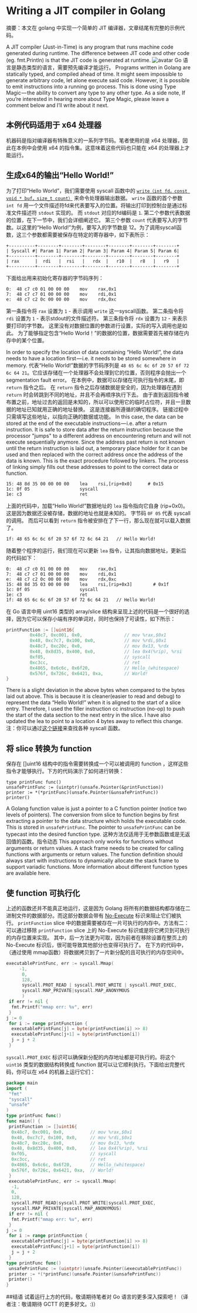 
# Writing a JIT compiler in Golang
摘要：本文在 golang 中实现一个简单的 JIT 编译器，文章结尾有完整的示例代码。

A JIT compiler (Just-in-Time) is any program that runs machine code generated during runtime. The difference between JIT code and other code (eg. fmt.Println) is that the JIT code is generated at runtime.
![avatar](https://cdn-images-1.medium.com/max/1600/1*HoGqcpUrMoOujgv39YMYSQ.png)
Go 语言是静态类型的语言，需要预先编译才能运行。
Programs written in Golang are statically typed, and compiled ahead of time. It might seem impossible to generate arbitrary code, let alone execute said code. However, it is possible to emit instructions into a running go process. This is done using Type Magic — the ability to convert any type to any other type.
As a side note, If you’re interested in hearing more about Type Magic, please leave a comment below and I’ll write about it next.

## 本例代码适用于 x64 处理器
机器码是指对编译器有特殊意义的一系列字节码。笔者使用的是 x64
 处理器，因此在本例中会使用 x64 的指令集。这意味着这些代码也只能在 x64 的处理器上才能运行。

## 生成x64的输出“Hello World!”
为了打印“Hello World”，我们需要使用 syscall 函数中的 [`write（int fd，const void * buf，size_t count）`](http://man7.org/linux/man-pages/man2/write.2.html) 来命令处理器输出数据。
`write` 函数的首个参数 `int fd` 用一个文件描述符fd来代表要写入的位置。将输出打印到控制台是通过标准文件描述符 `stdout` 实现的。 而 `stdout` 对应的fd编码是 `1`.
第二个参数代表数据的位置，在下一节中，我们会详细阐述它。
第三个参数 `count` 代表要写入的字节数。以这里的“Hello World!”为例，要写入的字节数是 12。为了调用syscall函数，这三个参数都需要被保存在特定的寄存器中，如下表所示：
```
+----------+--------+--------+--------+--------+--------+--------+
| Syscall #| Param 1| Param 2| Param 3| Param 4| Param 5| Param 6|    
+----------+--------+--------+--------+--------+--------+--------+
| rax      |  rdi   |  rsi   |   rdx  |   r10  |   r8   |   r9   |    
+----------+--------+--------+--------+--------+--------+--------+
```

下面给出用来初始化寄存器的字节码序列：

```
0:  48 c7 c0 01 00 00 00    mov    rax,0x1 
7:  48 c7 c7 01 00 00 00    mov    rdi,0x1
e:  48 c7 c2 0c 00 00 00    mov    rdx,0xc
```

第一条指令将 `rax` 设置为 `1` - 表示调用 `write` 这一syscall函数。
第二条指令将 `rdi` 设置为 `1` - 表示stdout的文件描述符。
第三条指令将 `rdx` 设置为 `12` - 来表示要打印的字节数。
这里没有对数据位置的参数进行设置，实际的写入调用也是如此。
为了能够指定包含“Hello World！”的数据的位置，数据需要首先被存储在内存中的某个位置。

In order to specify the location of data containing “Hello World!”, the data needs to have a location first — i.e. it needs to be stored somewhere in memory.
代表“Hello World!”数据的字节码序列是 `48 65 6c 6c 6f 20 57 6f 72 6c 64 21`。它应该存储在一个处理器不会处理到它的位置，否则程序会抛出一个 segmentation fault error。
在本例中，数据可以存储在可执行指令的末尾，即 `return` 指令之后。 在 `return` 指令之后存储数据是安全的，因为处理器在遇到 `return` 时会转跳到不同的地址，并且不会再顺序执行下去。
由于直到返回指令被布置之前，地址过去的返回是未知的，所以可以使用它的临时占位符，并且一旦数据的地址已知就用正确的地址替换。 这是连接器所遵循的确切程序。 链接过程中只需填写这些地址，以指向正确的数据或功能。
In this case, the data can be stored at the end of the executable instructions — i.e. after a return instruction. It is safe to store data after the return instruction because the processor "jumps" to a different address on encountering return and will not execute sequentially anymore.
Since the address past return is not known until the return instruction is laid out, a temporary place holder for it can be used and then replaced with the correct address once the address of the data is known. This is the exact procedure followed by linkers. The process of linking simply fills out these addresses to point to the correct data or function.
```
15: 48 8d 35 00 00 00 00    lea    rsi,[rip+0x0]      # 0x15
1c: 0f 05                   syscall
1e: c3                      ret
```

上面的代码中，加载“Hello World!”数据地址的 `lea` 指令指向它自身 (rip+0x0)。这是因为数据还没被存储，数据的地址也就是未知的。
字节码 `0F 05` 代表 syscall 的调用。
而后可以看到 `return` 指令被安排在了下一行，那么现在就可以载入数据了。
```
1f: 48 65 6c 6c 6f 20 57 6f 72 6c 64 21   // Hello World!
```

随着整个程序的运行，我们现在可以更新 `lea` 指令，让其指向数据地址，更新后的代码如下：

```
0:  48 c7 c0 01 00 00 00    mov    rax,0x1
7:  48 c7 c7 01 00 00 00    mov    rdi,0x1
e:  48 c7 c2 0c 00 00 00    mov    rdx,0xc
15: 48 8d 35 03 00 00 00    lea    rsi,[rip+0x3]        # 0x1f
1c: 0f 05                   syscall
1e: c3                      ret
1f: 48 65 6c 6c 6f 20 57 6f 72 6c 64 21   // Hello World! 
```

在 Go 语言中用 uint16 类型的 array/slice 结构来呈现上述的代码是一个很好的选择，因为它可以保存小端有序的单词对，同时也保持了可读性，如下所示：
```go
printFunction := []uint16{
         0x48c7, 0xc001, 0x0,                // mov %rax,$0x1
         0x48, 0xc7c7, 0x100, 0x0,           // mov %rdi,$0x1
         0x48c7, 0xc20c, 0x0,                // mov 0x13, %rdx
         0x48, 0x8d35, 0x400, 0x0,           // lea 0x4(%rip), %rsi
         0xf05,                              // syscall
         0xc3cc,                             // ret
         0x4865, 0x6c6c, 0x6f20,             // Hello_(whitespace)
         0x576f, 0x726c, 0x6421, 0xa,        // World!
} 
```

There is a slight deviation in the above bytes when compared to the bytes laid out above. This is because it is cleaner(easier to read and debug) to represent the data “Hello World!” when it is aligned to the start of a slice entry.
Therefore, I used the filler instruction cc instruction (no-op) to push the start of the data section to the next entry in the slice. I have also updated the lea to point to a location 4 bytes away to reflect this change.
注：你可以通过[这个链接](https://filippo.io/linux-syscall-table/)来查找各种 syscall 函数。
## 将 slice 转换为 function
保存在 []uint16 结构中的指令需要转换成一个可以被调用的 function ，这样这些指令才能够执行。下方的代码演示了如何进行转换：
```
type printFunc func()
unsafePrintFunc := (uintptr)(unsafe.Pointer(&printFunction)) 
printer := *(*printFunc)(unsafe.Pointer(&unsafePrintFunc)) 
printer()
```

A Golang function value is just a pointer to a C function pointer (notice two levels of pointers). The conversion from slice to function begins by first extracting a pointer to the data structure which holds the executable code. This is stored in `unsafePrintFunc`. The pointer to `unsafePrintFunc` can be typecast into the desired function type.
这种方法仅适用于无参数函数或是无返回值的函数。指令动态
This approach only works for functions without arguments or return values. A stack frame needs to be created for calling functions with arguments or return values. The function definition should always start with instructions to dynamically allocate the stack frame to support variadic functions. More information about different function types are available here.

## 使 function 可执行化
上述的函数还并不能真正地运行，这是因为 Golang 将所有的数据结构都存储在二进制文件的数据部分。而这部分数据会带有 [No-Execute](https://en.wikipedia.org/wiki/NX_bit) 标识来阻止它们被执行。
`printFunction` slice 中的数据需要被存在一片可执行的内存中。方法有二：可以通过移除 `printFunction` slice 上的 No-Execute 标识或是将它拷贝到可执行的内存位置来实现。
其中，后一方法更为可取，因为前者在移除设置在整页上的 No-Execute 标识后，很可能导致其他部分也变得可执行了。
在下方的代码中，（通过使用 mmap函数）将数据拷贝到了一片新分配的且可执行的内存空间中。
```go
executablePrintFunc, err := syscall.Mmap(
     -1,
      0,
      128,  
      syscall.PROT_READ | syscall.PROT_WRITE | syscall.PROT_EXEC, 
      syscall.MAP_PRIVATE|syscall.MAP_ANONYMOUS
      )
 if err != nil {
  fmt.Printf("mmap err: %v", err)
 }
j := 0
 for i := range printFunction {
  executablePrintFunc[j] = byte(printFunction[i] >> 8)
  executablePrintFunc[j+1] = byte(printFunction[i])
  j = j + 2
 }
```

`syscall.PROT_EXEC` 标识可以确保新分配的内存地址都是可执行的。将这个 `uint16` 类型的数据结构转换成 function 就可以让它顺利执行。下面给出完整代码，你可以在 x64 的机器上运行它们：
```go
package main
import (
 "fmt"
 "syscall"
 "unsafe"
)
type printFunc func()
func main() {
 printFunction := []uint16{
  0x48c7, 0xc001, 0x0,          // mov %rax,$0x1
  0x48, 0xc7c7, 0x100, 0x0,     // mov %rdi,$0x1
  0x48c7, 0xc20c, 0x0,          // mov 0x13, %rdx
  0x48, 0x8d35, 0x400, 0x0,     // lea 0x4(%rip), %rsi
  0xf05,                        // syscall
  0xc3cc,                       // ret
  0x4865, 0x6c6c, 0x6f20,       // Hello_(whitespace)
  0x576f, 0x726c, 0x6421, 0xa,  // World!
 }
 executablePrintFunc, err := syscall.Mmap(
  -1,
  0,
  128,
  syscall.PROT_READ|syscall.PROT_WRITE|syscall.PROT_EXEC,
  syscall.MAP_PRIVATE|syscall.MAP_ANONYMOUS)
 if err != nil {
  fmt.Printf("mmap err: %v", err)
 }
j := 0
 for i := range printFunction {
  executablePrintFunc[j] = byte(printFunction[i] >> 8)
  executablePrintFunc[j+1] = byte(printFunction[i])
  j = j + 2
 }
type printFunc func()
 unsafePrintFunc := (uintptr)(unsafe.Pointer(&executablePrintFunc))
 printer := *(*printFunc)(unsafe.Pointer(&unsafePrintFunc))
 printer()
}
```

##结语
试着运行上方的代码，敬请期待笔者对 Go 语言的更多深入探索吧！（译者注：敬请期待 GCTT 的更多好文。:)）